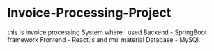 # Invoice-Processing-Project

this is invoice processing System where I used 
Backend - SpringBoot framework
Frontend - React.js and mui material
Database - MySQl.
